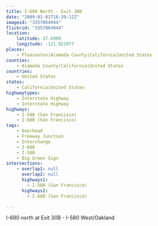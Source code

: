 ```yaml
---
title: I-680 North - Exit 30B
date: "2009-01-01T16:39:12Z"
imageid: "3357064944"
flickrid: "3357064944"
location:
    latitude: 37.6999
    longitude: -121.921977
places:
    - Pleasanton|Alameda County|California|United States
counties:
    - Alameda County|California|United States
countries:
    - United States
states:
    - California|United States
highwaytypes:
    - Interstate Highway
    - Interstate Highway
highways:
    - I-580 (San Francisco)
    - I-680 (San Francisco)
tags:
    - Overhead
    - Freeway Junction
    - Interchange
    - I-680
    - I-580
    - Big Green Sign
intersections:
    - overlap1: null
      overlap2: null
      highways1:
        - I-580 (San Francisco)
      highways2:
        - I-680 (San Francisco)

---
```

I-680 north at Exit 30B - I-580 West/Oakland